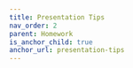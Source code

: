 ```yaml
---
title: Presentation Tips
nav_order: 2
parent: Homework
is_anchor_child: true
anchor_url: presentation-tips
---
```

